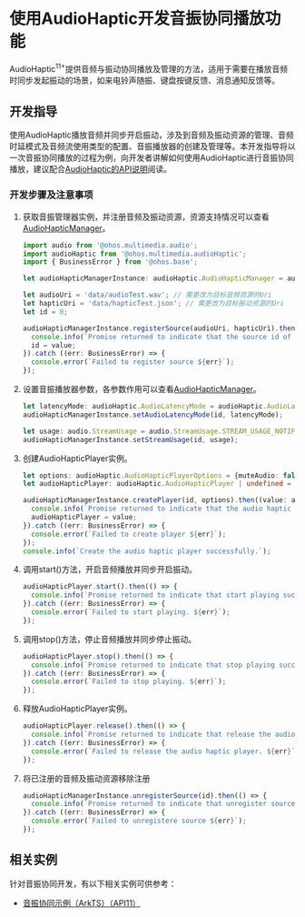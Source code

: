 # 使用AudioHaptic开发音振协同播放功能

AudioHaptic<sup>11+</sup>提供音频与振动协同播放及管理的方法，适用于需要在播放音频时同步发起振动的场景，如来电铃声随振、键盘按键反馈、消息通知反馈等。

## 开发指导

使用AudioHaptic播放音频并同步开启振动，涉及到音频及振动资源的管理、音频时延模式及音频流使用类型的配置、音振播放器的创建及管理等。本开发指导将以一次音振协同播放的过程为例，向开发者讲解如何使用AudioHaptic进行音振协同播放，建议配合[AudioHaptic的API说明](../reference/apis-audio-kit/js-apis-audioHaptic.md#audiohapticmanager)阅读。

### 开发步骤及注意事项

1. 获取音振管理器实例，并注册音频及振动资源，资源支持情况可以查看[AudioHapticManager](../reference/apis-audio-kit/js-apis-audioHaptic.md#audiohapticmanager)。

   ```ts
   import audio from '@ohos.multimedia.audio';
   import audioHaptic from '@ohos.multimedia.audioHaptic';
   import { BusinessError } from '@ohos.base';

   let audioHapticManagerInstance: audioHaptic.AudioHapticManager = audioHaptic.getAudioHapticManager();

   let audioUri = 'data/audioTest.wav'; // 需更改为目标音频资源的Uri
   let hapticUri = 'data/hapticTest.json'; // 需更改为目标振动资源的Uri
   let id = 0;

   audioHapticManagerInstance.registerSource(audioUri, hapticUri).then((value: number) => {
     console.info(`Promise returned to indicate that the source id of the registerd source ${value}.`);
     id = value;
   }).catch ((err: BusinessError) => {
     console.error(`Failed to register source ${err}`);
   });
   ```

2. 设置音振播放器参数，各参数作用可以查看[AudioHapticManager](../reference/apis-audio-kit/js-apis-audioHaptic.md#audiohapticmanager)。

   ```ts
   let latencyMode: audioHaptic.AudioLatencyMode = audioHaptic.AudioLatencyMode.AUDIO_LATENCY_MODE_FAST;
   audioHapticManagerInstance.setAudioLatencyMode(id, latencyMode);

   let usage: audio.StreamUsage = audio.StreamUsage.STREAM_USAGE_NOTIFICATION;
   audioHapticManagerInstance.setStreamUsage(id, usage);
   ```

3. 创建AudioHapticPlayer实例。

   ```ts
   let options: audioHaptic.AudioHapticPlayerOptions = {muteAudio: false, muteHaptics: false};
   let audioHapticPlayer: audioHaptic.AudioHapticPlayer | undefined = undefined;

   audioHapticManagerInstance.createPlayer(id, options).then((value: audioHaptic.AudioHapticPlayer) => {
     console.info(`Promise returned to indicate that the audio haptic player instance.`);
     audioHapticPlayer = value;
   }).catch ((err: BusinessError) => {
     console.error(`Failed to create player ${err}`);
   });
   console.info(`Create the audio haptic player successfully.`);
   ```

4. 调用start()方法，开启音频播放并同步开启振动。

   ```ts
   audioHapticPlayer.start().then(() => {
     console.info(`Promise returned to indicate that start playing successfully.`);
   }).catch ((err: BusinessError) => {
     console.error(`Failed to start playing. ${err}`);
   });
   ```

5. 调用stop()方法，停止音频播放并同步停止振动。

   ```ts
   audioHapticPlayer.stop().then(() => {
     console.info(`Promise returned to indicate that stop playing successfully.`);
   }).catch ((err: BusinessError) => {
     console.error(`Failed to stop playing. ${err}`);
   });
   ```

6. 释放AudioHapticPlayer实例。

   ```ts
   audioHapticPlayer.release().then(() => {
     console.info(`Promise returned to indicate that release the audio haptic player successfully.`);
   }).catch ((err: BusinessError) => {
     console.error(`Failed to release the audio haptic player. ${err}`);
   });
   ```

7. 将已注册的音频及振动资源移除注册

   ```ts
   audioHapticManagerInstance.unregisterSource(id).then(() => {
     console.info(`Promise returned to indicate that unregister source successfully`);
   }).catch ((err: BusinessError) => {
     console.error(`Failed to unregistere source ${err}`);
   });
   ```

## 相关实例

针对音振协同开发，有以下相关实例可供参考：

- [音振协同示例（ArkTS）（API11）](https://gitee.com/openharmony/applications_app_samples/tree/master/code/BasicFeature/Media/AudioHaptic)
